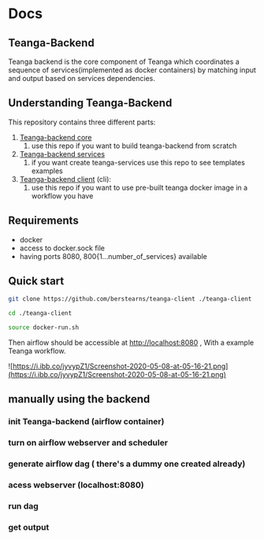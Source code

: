 # Docs

## Teanga-Backend

Teanga backend is the core component of Teanga which coordinates a sequence of services(implemented as docker containers) by matching input and output based on services dependencies. 

## Understanding Teanga-Backend

This repository contains three different parts:

1. [Teanga-backend core](https://github.com/Pret-a-LLOD/teanga-executor-service)
    1.  use this repo if you want to build teanga-backend from scratch
2. [Teanga-backend services](https://github.com/berstearns/teanga_services)
    1. if  you want create teanga-services use this repo to see templates examples
3. [Teanga-backend client](https://github.com/berstearns/teanga-client) (cli):
    1. use this repo if you want to use pre-built teanga docker image in a workflow you have

## Requirements

- docker
- access to docker.sock file
- having ports 8080, 800{1...number_of_services} available

## Quick start

```bash
git clone https://github.com/berstearns/teanga-client ./teanga-client
```

```bash
cd ./teanga-client
```

```bash
source docker-run.sh
```

Then airflow should be accessible at [http://localhost:8080](http://localhost:8080) , With a example Teanga workflow.

[]()

![https://i.ibb.co/jyvypZ1/Screenshot-2020-05-08-at-05-16-21.png](https://i.ibb.co/jyvypZ1/Screenshot-2020-05-08-at-05-16-21.png)

## manually using the backend

### init Teanga-backend (airflow container)

### turn on airflow webserver and scheduler

### generate airflow dag ( there's a dummy one created already)

### acess webserver (localhost:8080)

### run dag

### get output

